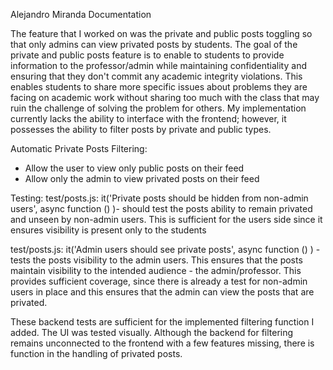 Alejandro Miranda Documentation

The feature that I worked on was the private and public posts toggling so that only admins can view privated posts by students. The goal of the private and public posts feature is to enable to students to provide information to the professor/admin while maintaining confidentiality and ensuring that they
don't commit any academic integrity violations. This enables students to share more specific issues about problems they are facing on academic work without sharing too much with the class that may ruin the challenge of solving the problem for others. My implementation currently lacks the ability to interface
with the frontend; however, it possesses the ability to filter posts by private and public types.

Automatic Private Posts Filtering:
- Allow the user to view only public posts on their feed
- Allow only the admin to view privated posts on their feed

Testing:
test/posts.js: it('Private posts should be hidden from non-admin users', async function () )- should test the posts ability to remain privated and unseen by non-admin users. This is sufficient for the users side since it ensures
visibility is present only to the students

test/posts.js: it('Admin users should see private posts', async function () ) - tests the posts visibility to the admin users. This ensures that the posts maintain visibility to the intended audience - the admin/professor. This provides sufficient coverage, since
there is already a test for non-admin users in place and this ensures that the admin can view the posts that are privated. 

These backend tests are sufficient for the implemented filtering function I added. The UI was tested visually. Although the backend for filtering remains unconnected to the frontend with a few features missing, there is function in the handling of privated posts.

